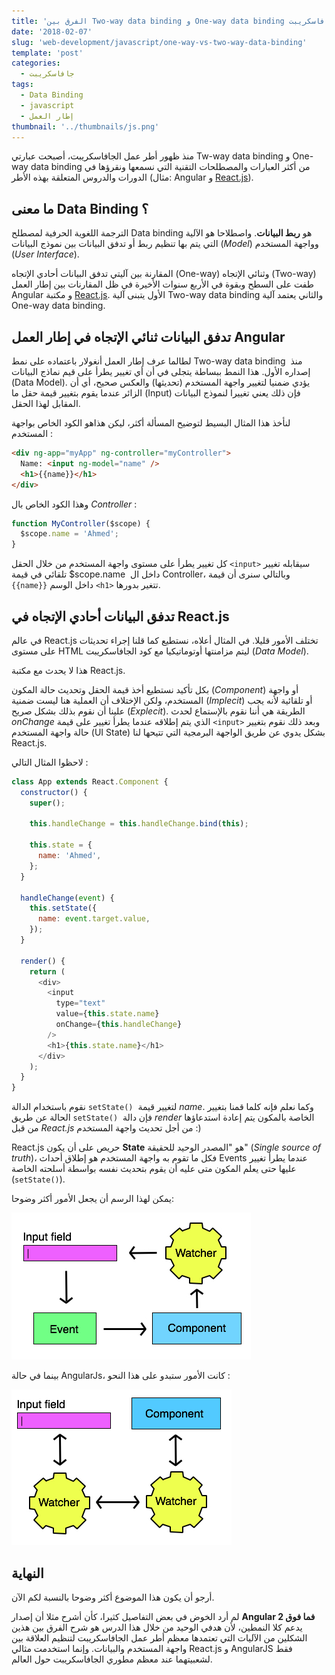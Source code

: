 ```yaml
---
title: 'الفرق بين Two-way data binding و One-way data binding في جافاسكريبت'
date: '2018-02-07'
slug: 'web-development/javascript/one-way-vs-two-way-data-binding'
template: 'post'
categories:
  - جافاسكريبت
tags:
  - Data Binding
  - javascript
  - إطار العمل
thumbnail: '../thumbnails/js.png'
---
```


منذ ظهور أطر عمل الجافاسكريبت، أصبحت عبارتي Tw-way data binding و One-way data binding من أكثر العبارات والمصطلحات التقنية التي نسمعها ونقرؤها في الدورات والدروس المتعلقة بهذه الأطر (مثال: Angular و [React.js](/web-development/javascript/react-javascript-library/)).

## ما معنى Data Binding ؟

الترجمة اللغوية الحرفية لمصطلح Data binding هو **ربط البيانات**. واصطلاحا هو الآلية التي يتم بها تنظيم ربط أو تدفق البيانات بين نموذج البيانات (_Model_) وواجهة المستخدم (_User Interface_).

المقارنة بين آليتي تدفق البيانات أحادي الإتجاه (One-way) وثنائي الإتجاه (Two-way) طفت على السطح وبقوة في الأربع سنوات الأخيرة في ظل المقارنات بين إطار العمل Angular و مكتبة [React.js](/web-development/javascript/react-javascript-library/). الأول يتبنى آلية Two-way data binding والثاني يعتمد آلية One-way data binding.

## تدفق البيانات ثنائي الإتجاه في إطار العمل Angular

لطالما عرف إطار العمل أنغولار باعتماده على نمط Two-way data binding  منذ إصداره الأول. هذا النمط ببساطة يتجلى في أن أي تغيير يطرأ على قيم نماذج البيانات (Data Model). يؤدي ضمنيا لتغيير واجهة المستخدم (تحديثها) والعكس صحيح، أي أن الزائر عندما يقوم بتغيير قيمة حقل ما (Input) فإن ذلك يعني تغييرا لنموذج البيانات المقابل لهذا الحقل.

لنأخذ هذا المثال البسيط لتوضيح المسألة أكثر، ليكن هذاهو الكود الخاص بواجهة المستخدم :

```html
<div ng-app="myApp" ng-controller="myController">
  Name: <input ng-model="name" />
  <h1>{{name}}</h1>
</div>
```

وهذا الكود الخاص بال _Controller_ :

```js
function MyController($scope) {
  $scope.name = 'Ahmed';
}
```

كل تغيير يطرأ على مستوى واجهة المستخدم من خلال الحقل `<input>` سيقابله تغيير تلقائي في قيمة \$scope.name  داخل ال Controller، وبالتالي سنرى أن قيمة `{{name}}` داخل الوسم `<h1>` تتغير بدورها.

## تدفق البيانات أحادي الإتجاه في React.js

في عالم React.js تختلف الأمور قليلا. في المثال أعلاه، نستطيع كما قلنا إجراء تحديثات على مستوى HTML ليتم مزامنتها أوتوماتيكيا مع كود الجافاسكريبت (_Data Model_).

هذا لا يحدث مع مكتبة React.js.

بكل تأكيد نستطيع أخذ قيمة الحقل وتحديث حالة المكون (_Component_) أو واجهة المستخدم، ولكن الإختلاف أن العملية هنا ليست ضمنية (_Implecit_) أو تلقائية لأنه يجب علينا أن نقوم بذلك بشكل صريح (_Explecit_). الطريقة هي أننا نقوم بالإستماع لحدث _onChange_ الذي يتم إطلاقه عندما يطرأ تغيير على قيمة `<input>` وبعد ذلك نقوم بتغيير حالة واجهة المستخدم (UI State) بشكل يدوي عن طريق الواجهة البرمجية التي تتيحها لنا React.js.

لاحظوا المثال التالي :

```js
class App extends React.Component {
  constructor() {
    super();

    this.handleChange = this.handleChange.bind(this);

    this.state = {
      name: 'Ahmed',
    };
  }

  handleChange(event) {
    this.setState({
      name: event.target.value,
    });
  }

  render() {
    return (
      <div>
        <input
          type="text"
          value={this.state.name}
          onChange={this.handleChange}
        />
        <h1>{this.state.name}</h1>
      </div>
    );
  }
}
```

نقوم باستخدام الدالة `setState()`  لتغيير قيمة _name_. وكما نعلم فإنه كلما قمنا بتغيير الحالة عن طريق `setState()`  فإن دالة _render_ الخاصة بالمكون يتم إعادة استدعاؤها من قبل *React.js* من أجل تحديث واجهة المستخدم :)

React.js حريص على أن يكون **State** هو "المصدر الوحيد للحقيقة" (_Single source of truth_)، فكل ما تقوم به واجهة المستخدم هو إطلاق أحداث Events عندما يطرأ تغيير عليها حتى يعلم المكون متى عليه أن يقوم بتحديث نفسه بواسطة أسلحته الخاصة (`setState()`).

يمكن لهذا الرسم أن يجعل الأمور أكثر وضوحا:

[![One way data flow - React.js](../images/one-way-data-flow-react.jpg)](../images/one-way-data-flow-react.jpg)

بينما في حالة AngularJs، كانت الأمور ستبدو على هذا النحو :

[![Two-way data binding - AngularJs](../images/two-way-data-flow-angularjs.jpg)](../images/two-way-data-flow-angularjs.jpg)

## النهاية

أرجو أن يكون هذا الموضوع أكثر وضوحا بالنسبة لكم الآن.

لم أرد الخوض في بعض التفاصيل كثيرا، كأن أشرح مثلا أن إصدار **Angular 2 فما فوق** يدعم كلا النمطين، لأن هدفي الوحيد من خلال هذا الدرس هو شرح الفرق بين هذين الشكلين من الآليات التي تعتمدها معظم أطر عمل الجافاسكريبت لتنظيم العلاقة بين واجهة المستخدم والبيانات. وإنما استخدمت مثالي React.js و AngularJS فقط لشعبيتهما عند معظم مطوري الجافاسكريبت حول العالم.
